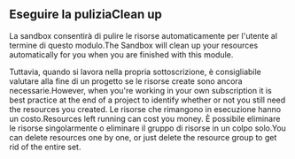 ## <a name="clean-up"></a><span data-ttu-id="b51e9-101">Eseguire la pulizia</span><span class="sxs-lookup"><span data-stu-id="b51e9-101">Clean up</span></span>

<span data-ttu-id="b51e9-102">La sandbox consentirà di pulire le risorse automaticamente per l'utente al termine di questo modulo.</span><span class="sxs-lookup"><span data-stu-id="b51e9-102">The Sandbox will clean up your resources automatically for you when you are finished with this module.</span></span> 

<span data-ttu-id="b51e9-103">Tuttavia, quando si lavora nella propria sottoscrizione, è consigliabile valutare alla fine di un progetto se le risorse create sono ancora necessarie.</span><span class="sxs-lookup"><span data-stu-id="b51e9-103">However, when you're working in your own subscription it is best practice at the end of a project to identify whether or not you still need the resources you created.</span></span> <span data-ttu-id="b51e9-104">Le risorse che rimangono in esecuzione hanno un costo.</span><span class="sxs-lookup"><span data-stu-id="b51e9-104">Resources left running can cost you money.</span></span> <span data-ttu-id="b51e9-105">È possibile eliminare le risorse singolarmente o eliminare il gruppo di risorse in un colpo solo.</span><span class="sxs-lookup"><span data-stu-id="b51e9-105">You can  delete resources one by one, or just delete the resource group to get rid of the entire set.</span></span>
